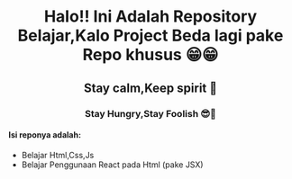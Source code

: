 <h1 align="center">Halo!! Ini Adalah Repository Belajar,Kalo Project Beda lagi pake Repo khusus 😁😁</h1>
<h2 align="center"> Stay calm,Keep spirit 🤡</h2>
<h3 align="center">Stay Hungry,Stay Foolish 😎🐣</h3>
<h4>Isi reponya adalah:</h4>
<ul >
  <li>Belajar Html,Css,Js</li>
  <li>Belajar Penggunaan React pada Html (pake JSX)</li>
</ul>
